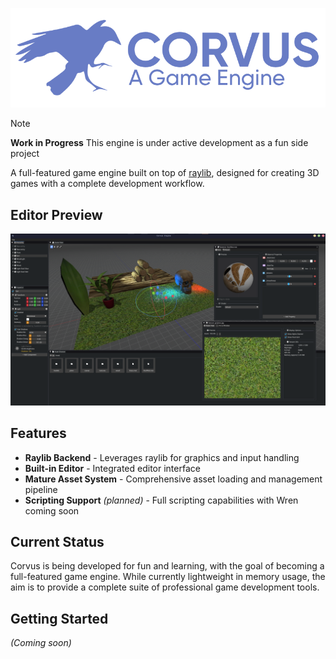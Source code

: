 <p align="center">
  <img src="./.github/assets/banner.png" alt="Corvus Logo" width="550"/>
</p>

> [!NOTE]
> **Work in Progress**
> This engine is under active development as a fun side project

A full-featured game engine built on top of [raylib](https://www.raylib.com/), designed for creating 3D games with a complete development workflow.

## Editor Preview

![Corvus Editor Interface](./.github/assets/editor.png)

## Features

- **Raylib Backend** - Leverages raylib for graphics and input handling
- **Built-in Editor** - Integrated editor interface
- **Mature Asset System** - Comprehensive asset loading and management pipeline
- **Scripting Support** *(planned)* - Full scripting capabilities with Wren coming soon

## Current Status

Corvus is being developed for fun and learning, with the goal of becoming a full-featured game engine. While currently lightweight in memory usage, the aim is to provide a complete suite of professional game development tools.

## Getting Started

*(Coming soon)*